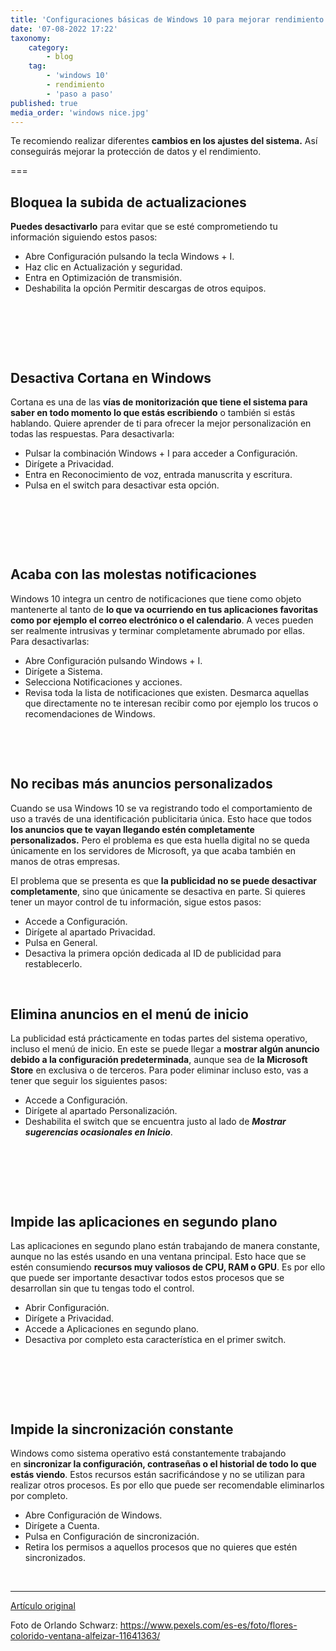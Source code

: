 ```yaml
---
title: 'Configuraciones básicas de Windows 10 para mejorar rendimiento y privacidad'
date: '07-08-2022 17:22'
taxonomy:
    category:
        - blog
    tag:
        - 'windows 10'
        - rendimiento
        - 'paso a paso'
published: true
media_order: 'windows nice.jpg'
---
```


<p>Te recomiendo realizar diferentes <strong>cambios en los ajustes del sistema.</strong> As&iacute; conseguir&aacute;s mejorar la protecci&oacute;n de datos y el rendimiento.</p>
<p>===</p>
<h2>Bloquea la subida de actualizaciones</h2>
<p><strong>Puedes desactivarlo</strong>&nbsp;para evitar que se est&eacute; comprometiendo tu informaci&oacute;n siguiendo estos pasos:</p>
<ul>
<li>Abre Configuraci&oacute;n pulsando la tecla Windows + I.</li>
<li>Haz clic en Actualizaci&oacute;n y seguridad.</li>
<li>Entra en Optimizaci&oacute;n de transmisi&oacute;n.</li>
<li>Deshabilita la opci&oacute;n Permitir descargas de otros equipos.</li>
</ul>
<p>&nbsp;</p>
<div class="article-asset-image article-asset-normal">
<div class="asset-content">
<div class="base-wrapper-image">&nbsp;</div>
</div>
</div>
<p>&nbsp;</p>
<h2>Desactiva Cortana en Windows</h2>
<p>Cortana es una de las&nbsp;<strong>v&iacute;as de monitorizaci&oacute;n que tiene el sistema para saber en todo momento lo que est&aacute;s escribiendo</strong> o tambi&eacute;n si est&aacute;s hablando. Quiere aprender de ti para ofrecer la mejor personalizaci&oacute;n en todas las respuestas. Para desactivarla:</p>
<ul>
<li>Pulsar la combinaci&oacute;n Windows + I para acceder a Configuraci&oacute;n.</li>
<li>Dir&iacute;gete a Privacidad.</li>
<li>Entra en Reconocimiento de voz, entrada manuscrita y escritura.</li>
<li>Pulsa en el switch para desactivar esta opci&oacute;n.</li>
</ul>
<p>&nbsp;</p>
<div class="article-asset-image article-asset-normal">
<div class="asset-content">
<div class="base-wrapper-image">&nbsp;</div>
</div>
</div>
<p>&nbsp;</p>
<h2>Acaba con las molestas notificaciones</h2>
<p>Windows 10 integra un centro de notificaciones que tiene como objeto mantenerte al tanto de <strong>lo que va ocurriendo en tus aplicaciones favoritas como por ejemplo el correo electr&oacute;nico o el calendario</strong>. A veces pueden ser realmente intrusivas y terminar completamente abrumado por ellas. Para desactivarlas:</p>
<ul>
<li>Abre Configuraci&oacute;n pulsando Windows + I.</li>
<li>Dir&iacute;gete a Sistema.</li>
<li>Selecciona Notificaciones y acciones.</li>
<li>Revisa toda la lista de notificaciones que existen. Desmarca aquellas que directamente no te interesan recibir como por ejemplo los trucos o recomendaciones de Windows.</li>
</ul>
<p>&nbsp;</p>
<p>&nbsp;</p>
<h2>No recibas m&aacute;s anuncios personalizados</h2>
<p>Cuando se usa Windows 10 se va registrando todo el comportamiento de uso a trav&eacute;s de una identificaci&oacute;n publicitaria &uacute;nica. Esto hace que todos <strong>los anuncios que te vayan llegando est&eacute;n completamente personalizados.</strong>&nbsp;Pero el problema es que esta huella digital no se queda &uacute;nicamente en los servidores de Microsoft, ya que acaba tambi&eacute;n en manos de otras empresas.</p>
<p>El problema que se presenta es que&nbsp;<strong>la publicidad no se puede desactivar completamente</strong>, sino que &uacute;nicamente se desactiva en parte. Si quieres tener un mayor control de tu informaci&oacute;n, sigue estos pasos:</p>
<ul>
<li>Accede a Configuraci&oacute;n.</li>
<li>Dir&iacute;gete al apartado Privacidad.</li>
<li>Pulsa en General.</li>
<li>Desactiva la primera opci&oacute;n dedicada al ID de publicidad para restablecerlo.</li>
</ul>
<p>&nbsp;</p>
<h2>Elimina anuncios en el men&uacute; de inicio</h2>
<p>La publicidad est&aacute; pr&aacute;cticamente en todas partes del sistema operativo, incluso el men&uacute; de inicio. En este se puede llegar a&nbsp;<strong>mostrar alg&uacute;n anuncio debido a la configuraci&oacute;n predeterminada</strong>, aunque sea de&nbsp;<strong>la Microsoft Store</strong>&nbsp;en exclusiva o de terceros. Para poder eliminar incluso esto, vas a tener que seguir los siguientes pasos:</p>
<ul>
<li>Accede a Configuraci&oacute;n.</li>
<li>Dir&iacute;gete al apartado Personalizaci&oacute;n.</li>
<li>Deshabilita el switch que se encuentra justo al lado de&nbsp;<strong><em>Mostrar sugerencias ocasionales en Inicio</em></strong>.</li>
</ul>
<p>&nbsp;</p>
<div class="article-asset-image article-asset-normal">
<div class="asset-content">
<div class="base-wrapper-image">&nbsp;</div>
</div>
</div>
<p>&nbsp;</p>
<h2>Impide las aplicaciones en segundo plano</h2>
<p>Las aplicaciones en segundo plano est&aacute;n trabajando de manera constante, aunque no las est&eacute;s usando en una ventana principal. Esto hace que se est&eacute;n consumiendo&nbsp;<strong>recursos muy valiosos de CPU, RAM o GPU</strong>. Es por ello que puede ser importante desactivar todos estos procesos que se desarrollan sin que tu tengas todo el control.</p>
<ul>
<li>Abrir Configuraci&oacute;n.</li>
<li>Dir&iacute;gete a Privacidad.</li>
<li>Accede a Aplicaciones en segundo plano.</li>
<li>Desactiva por completo esta caracter&iacute;stica en el primer switch.</li>
</ul>
<p>&nbsp;</p>
<div class="article-asset-image article-asset-normal">
<div class="asset-content">
<div class="base-wrapper-image">&nbsp;</div>
</div>
</div>
<p>&nbsp;</p>
<h2>Impide la sincronizaci&oacute;n constante</h2>
<p>Windows como sistema operativo est&aacute; constantemente trabajando en&nbsp;<strong>sincronizar la configuraci&oacute;n, contrase&ntilde;as o el historial de todo lo que est&aacute;s viendo</strong>. Estos recursos est&aacute;n sacrific&aacute;ndose y no se utilizan para realizar otros procesos. Es por ello que puede ser recomendable eliminarlos por completo.</p>
<ul>
<li>Abre Configuraci&oacute;n de Windows.</li>
<li>Dir&iacute;gete a Cuenta.</li>
<li>Pulsa en Configuraci&oacute;n de sincronizaci&oacute;n.</li>
<li>Retira los permisos a aquellos procesos que no quieres que est&eacute;n sincronizados.</li>
</ul>
<p>&nbsp;</p>
<hr />
<p><a href="https://www.genbeta.com/paso-a-paso/sigues-windows-10-recomendable-aplicar-estos-siete-ajustes-tu-pc-funcione-mejor" target="_blank" rel="noopener">Art&iacute;culo original</a>&nbsp;</p>
<p>Foto de Orlando Schwarz: <a href="https://www.pexels.com/es-es/foto/flores-colorido-ventana-alfeizar-11641363/" target="_blank" rel="noopener">https://www.pexels.com/es-es/foto/flores-colorido-ventana-alfeizar-11641363/</a></p>